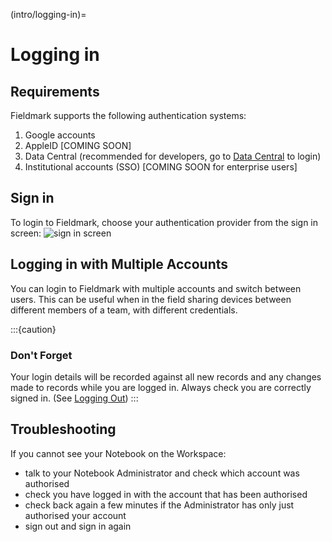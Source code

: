 (intro/logging-in)=

# Logging in

## Requirements

Fieldmark supports the following authentication systems:

1. Google accounts
2. AppleID [COMING SOON]
3. Data Central (recommended for developers, go to [Data Central](https://datacentral.org.au/) to login)
4. Institutional accounts (SSO) [COMING SOON for enterprise users]

## Sign in

To login to Fieldmark, choose your authentication provider from the sign in screen:
![sign in screen](/common-images/signinscreen.png)

## Logging in with Multiple Accounts

You can login to Fieldmark with multiple accounts and switch between users. This can be useful when in the field sharing devices between different members of a team, with different credentials.

:::{caution}

### Don't Forget

Your login details will be recorded against all new records and any changes made to records while you are logged in. Always check you are correctly signed in. (See [Logging Out](logging-out))
:::

## Troubleshooting

If you cannot see your Notebook on the Workspace:

- talk to your Notebook Administrator and check which account was authorised
- check you have logged in with the account that has been authorised
- check back again a few minutes if the Administrator has only just authorised your account
- sign out and sign in again
